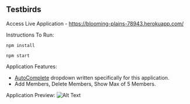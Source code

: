 ## Testbirds

Access Live Application - https://blooming-plains-78943.herokuapp.com/

Instructions To Run:

``` npm install ```

``` npm start ```


Application Features:
* [AutoComplete](https://github.com/divyanshu-rawat/AutoComplete) dropdown written specifically for this application.
* Add Members, Delete Members, Show Max of 5 Members.



Application Preview:
![Alt Text](https://github.com/divyanshu-rawat/testbirds/blob/master/Assets/testbirds.gif)
